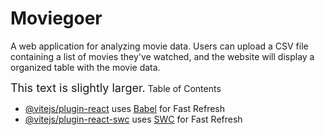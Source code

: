 # Moviegoer

A web application for analyzing movie data. Users can upload a CSV file containing a list of movies they've watched, and the website will display a organized table with the movie data.

<font size="4">This text is slightly larger.</font>
Table of Contents

- [@vitejs/plugin-react](https://github.com/vitejs/vite-plugin-react/blob/main/packages/plugin-react/README.md) uses [Babel](https://babeljs.io/) for Fast Refresh
- [@vitejs/plugin-react-swc](https://github.com/vitejs/vite-plugin-react-swc) uses [SWC](https://swc.rs/) for Fast Refresh
